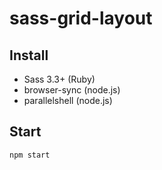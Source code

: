 # sass-grid-layout

## Install

- Sass 3.3+ (Ruby)
- browser-sync (node.js)
- parallelshell (node.js)

## Start

    npm start